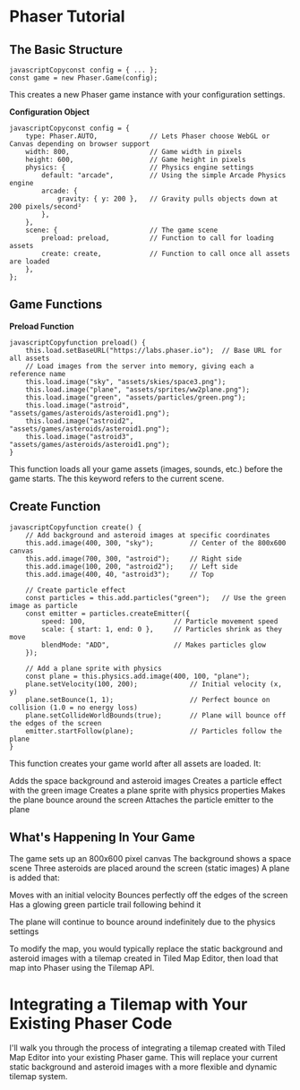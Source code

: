 # Phaser Tutorial

## The Basic Structure
```
javascriptCopyconst config = { ... };
const game = new Phaser.Game(config);
```
This creates a new Phaser game instance with your configuration settings.

**Configuration Object**
```
javascriptCopyconst config = {
    type: Phaser.AUTO,             // Lets Phaser choose WebGL or Canvas depending on browser support
    width: 800,                    // Game width in pixels
    height: 600,                   // Game height in pixels
    physics: {                     // Physics engine settings
        default: "arcade",         // Using the simple Arcade Physics engine
        arcade: {
            gravity: { y: 200 },   // Gravity pulls objects down at 200 pixels/second²
        },
    },
    scene: {                       // The game scene
        preload: preload,          // Function to call for loading assets
        create: create,            // Function to call once all assets are loaded
    },
};
```

## Game Functions
**Preload Function**
```
javascriptCopyfunction preload() {
    this.load.setBaseURL("https://labs.phaser.io");  // Base URL for all assets
    // Load images from the server into memory, giving each a reference name
    this.load.image("sky", "assets/skies/space3.png");
    this.load.image("plane", "assets/sprites/ww2plane.png");
    this.load.image("green", "assets/particles/green.png");
    this.load.image("astroid", "assets/games/asteroids/asteroid1.png");
    this.load.image("astroid2", "assets/games/asteroids/asteroid1.png");
    this.load.image("astroid3", "assets/games/asteroids/asteroid1.png");
}
```
This function loads all your game assets (images, sounds, etc.) before the game starts. The this keyword refers to the current scene.

## Create Function
```
javascriptCopyfunction create() {
    // Add background and asteroid images at specific coordinates
    this.add.image(400, 300, "sky");         // Center of the 800x600 canvas
    this.add.image(700, 300, "astroid");     // Right side
    this.add.image(100, 200, "astroid2");    // Left side
    this.add.image(400, 40, "astroid3");     // Top

    // Create particle effect
    const particles = this.add.particles("green");   // Use the green image as particle
    const emitter = particles.createEmitter({
        speed: 100,                      // Particle movement speed
        scale: { start: 1, end: 0 },     // Particles shrink as they move
        blendMode: "ADD",                // Makes particles glow
    });

    // Add a plane sprite with physics
    const plane = this.physics.add.image(400, 100, "plane");
    plane.setVelocity(100, 200);             // Initial velocity (x, y)
    plane.setBounce(1, 1);                   // Perfect bounce on collision (1.0 = no energy loss)
    plane.setCollideWorldBounds(true);       // Plane will bounce off the edges of the screen
    emitter.startFollow(plane);              // Particles follow the plane
}
```
This function creates your game world after all assets are loaded. It:

Adds the space background and asteroid images
Creates a particle effect with the green image
Creates a plane sprite with physics properties
Makes the plane bounce around the screen
Attaches the particle emitter to the plane


## What's Happening In Your Game

The game sets up an 800x600 pixel canvas
The background shows a space scene
Three asteroids are placed around the screen (static images)
A plane is added that:

Moves with an initial velocity
Bounces perfectly off the edges of the screen
Has a glowing green particle trail following behind it


The plane will continue to bounce around indefinitely due to the physics settings

To modify the map, you would typically replace the static background and asteroid images with a tilemap created in Tiled Map Editor, then load that map into Phaser using the Tilemap API.


# Integrating a Tilemap with Your Existing Phaser Code
I'll walk you through the process of integrating a tilemap created with Tiled Map Editor into your existing Phaser game. This will replace your current static background and asteroid images with a more flexible and dynamic tilemap system.

